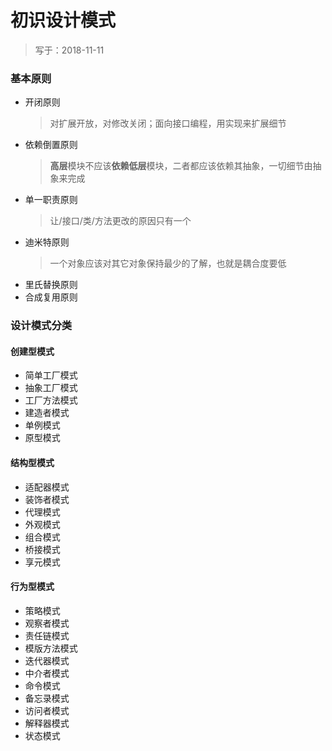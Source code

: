 # 初识设计模式
> 写于：2018-11-11

### 基本原则
- 开闭原则
    > 对扩展开放，对修改关闭；面向接口编程，用实现来扩展细节
- 依赖倒置原则
    > **高层**模块不应该**依赖低层**模块，二者都应该依赖其抽象，一切细节由抽象来完成
- 单一职责原则
    > 让/接口/类/方法更改的原因只有一个
- 迪米特原则
    > 一个对象应该对其它对象保持最少的了解，也就是耦合度要低
- 里氏替换原则
- 合成复用原则


### 设计模式分类

#### 创建型模式
- 简单工厂模式
- 抽象工厂模式
- 工厂方法模式
- 建造者模式
- 单例模式
- 原型模式

#### 结构型模式
- 适配器模式
- 装饰者模式
- 代理模式
- 外观模式
- 组合模式
- 桥接模式
- 享元模式

#### 行为型模式
- 策略模式
- 观察者模式
- 责任链模式
- 模版方法模式
- 迭代器模式
- 中介者模式
- 命令模式
- 备忘录模式
- 访问者模式
- 解释器模式
- 状态模式




